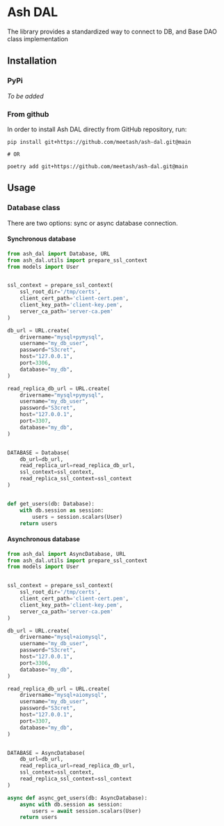 # Ash DAL
The library provides a standardized way to connect to DB, and Base DAO class implementation

## Installation

### PyPi

*To be added*

### From github
In order to install Ash DAL directly from GitHub repository, run:
```shell
pip install git+https://github.com/meetash/ash-dal.git@main

# OR

poetry add git+https://github.com/meetash/ash-dal.git@main
```
## Usage
### Database class
There are two options: sync or async database connection.
#### Synchronous database
```python
from ash_dal import Database, URL
from ash_dal.utils import prepare_ssl_context
from models import User


ssl_context = prepare_ssl_context(
    ssl_root_dir='/tmp/certs',
    client_cert_path='client-cert.pem',
    client_key_path='client-key.pem',
    server_ca_path='server-ca.pem'
)

db_url = URL.create(
    drivername="mysql+pymysql",
    username="my_db_user",
    password="S3cret",
    host="127.0.0.1",
    port=3306,
    database="my_db",
)

read_replica_db_url = URL.create(
    drivername="mysql+pymysql",
    username="my_db_user",
    password="S3cret",
    host="127.0.0.1",
    port=3307,
    database="my_db",
)


DATABASE = Database(
	db_url=db_url,
	read_replica_url=read_replica_db_url,
	ssl_context=ssl_context,
    read_replica_ssl_context=ssl_context
)


def get_users(db: Database):
	with db.session as session:
		users = session.scalars(User)
	return users

```
#### Asynchronous database
```python
from ash_dal import AsyncDatabase, URL
from ash_dal.utils import prepare_ssl_context
from models import User


ssl_context = prepare_ssl_context(
    ssl_root_dir='/tmp/certs',
    client_cert_path='client-cert.pem',
    client_key_path='client-key.pem',
    server_ca_path='server-ca.pem'
)

db_url = URL.create(
    drivername="mysql+aiomysql",
    username="my_db_user",
    password="S3cret",
    host="127.0.0.1",
    port=3306,
    database="my_db",
)

read_replica_db_url = URL.create(
    drivername="mysql+aiomysql",
    username="my_db_user",
    password="S3cret",
    host="127.0.0.1",
    port=3307,
    database="my_db",
)


DATABASE = AsyncDatabase(
	db_url=db_url,
	read_replica_url=read_replica_db_url,
	ssl_context=ssl_context,
    read_replica_ssl_context=ssl_context
)

async def async_get_users(db: AsyncDatabase):
	async with db.session as session:
		users = await session.scalars(User)
	return users

```

